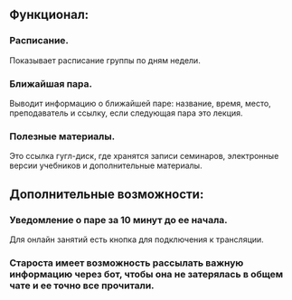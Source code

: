 ## Функционал:
### Расписание.
Показывает расписание группы по дням недели.
### Ближайшая пара.
Выводит информацию о ближайшей паре:
название, время, место, преподаватель и ссылку, если следующая пара это лекция.
### Полезные материалы.
Это ссылка гугл-диск, где хранятся записи семинаров, электронные версии учебников и дополнительные материалы.

## Дополнительные возможности:
### Уведомление о паре за 10 минут до ее начала.
Для онлайн занятий есть кнопка для подключения к трансляции.
### Староста имеет возможность рассылать важную информацию через бот, чтобы она не затерялась в общем чате и ее точно все прочитали.

